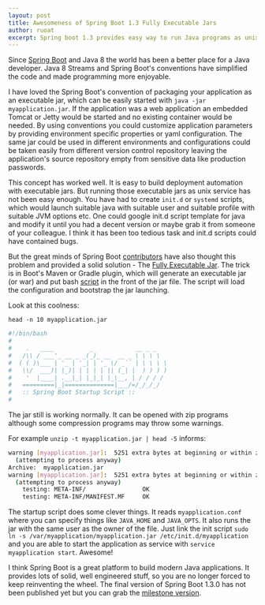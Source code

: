 ```yaml
---
layout: post
title: Awesomeness of Spring Boot 1.3 Fully Executable Jars
author: ruoat
excerpt: Spring boot 1.3 provides easy way to run Java programs as unix service
---
```


Since [Spring Boot](https://github.com/spring-projects/spring-boot) and Java 8 the world has been a better place for a Java developer. Java 8 Streams and Spring Boot's conventions 
have simplified the code and made programming more enjoyable.

I have loved the Spring Boot's convention of packaging your application as an executable jar, which can be easily started with `java -jar myapplication.jar`.
If the application was a web application an embedded Tomcat or Jetty would be started and no existing container would be needed. By using conventions you could customize application
parameters by providing environment specific properties or yaml configuration. The same jar could be used in different environments and configurations could be taken easily from different
version control repository leaving the application's source repository empty from sensitive data like production passwords.

This concept has worked well. It is easy to build deployment automation with executable jars. But running those executable jars as unix service has not been easy enough. You have had to create
`init.d` or `systemd` scripts, which would launch suitable java with suitable user and suitable profile with suitable JVM options etc. One could google init.d script template for java and modify it until you
had a decent version or maybe grab it from someone of your colleague. I think it has been too tedious task and init.d scripts could have contained bugs.

But the great minds of Spring Boot [contributors](https://github.com/spring-projects/spring-boot/graphs/contributors) have also thought this problem and provided a solid
solution - The [Fully Executable Jar](http://docs.spring.io/spring-boot/docs/1.3.0.M5/reference/htmlsingle/#deployment-install).
The trick is in Boot's Maven or Gradle plugin, which will generate an executable jar (or war) and put
bash [script](https://github.com/spring-projects/spring-boot/blob/master/spring-boot-tools/spring-boot-loader-tools/src/main/resources/org/springframework/boot/loader/tools/launch.script) in the front of the jar file.
The script will load the configuration and bootstrap the jar launching.

Look at this coolness:

`head -n 10 myapplication.jar`
 
```bash
#!/bin/bash
#
#    .   ____          _            __ _ _
#   /\\ / ___'_ __ _ _(_)_ __  __ _ \ \ \ \
#  ( ( )\___ | '_ | '_| | '_ \/ _`` | \ \ \ \
#   \\/  ___)| |_)| | | | | || (_| |  ) ) ) )
#    '  |____| .__|_| |_|_| |_\__, | / / / /
#   =========|_|==============|___/=/_/_/_/
#   :: Spring Boot Startup Script ::
#
```

The jar still is working normally. It can be opened with zip programs although some compression programs may throw some warnings.

For example `unzip -t myapplication.jar | head -5` informs:

```bash
warning [myapplication.jar]:  5251 extra bytes at beginning or within zipfile
  (attempting to process anyway)
Archive:  myapplication.jar
warning [myapplication.jar]:  5251 extra bytes at beginning or within zipfile
  (attempting to process anyway)
    testing: META-INF/                OK
    testing: META-INF/MANIFEST.MF     OK

```

The startup script does some clever things. It reads `myapplication.conf` where you can specify things like `JAVA_HOME` and `JAVA_OPTS`. It also runs the jar with
the same user as the owner of the file. Just link the init script `sudo ln -s /var/myapplication/myapplication.jar /etc/init.d/myapplication`
and you are able to start the application as service with `service myapplication start`. Awesome!

I think Spring Boot is a great platform to build modern Java applications. It provides lots of solid, well engineered stuff, so you are no longer forced to keep reinventing the wheel.
The final version of Spring Boot 1.3.0 has not been published yet but you can grab the [milestone version](http://docs.spring.io/spring-boot/docs/1.3.0.M5/reference/htmlsingle/).

